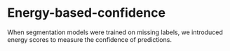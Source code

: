# Energy-based-confidence
When segmentation models were trained on missing labels, we introduced energy scores to measure the confidence of predictions.
